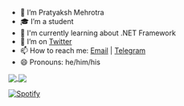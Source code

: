 - 🔭 I’m Pratyaksh Mehrotra
- 🎓 I’m a student
- 🌱 I'm currently learning about .NET Framework
- 🦆 I’m on [Twitter](https://twitter.com/pratyakshm_msft)
- 📫 How to reach me: [Email](mailto:pratyakshm@protonmail.com) | [Telegram](https://t.me/pratyakshm)
- 😄 Pronouns: he/him/his

<a href="https://bit.ly/2PR9PRp">
  <img align="center" src="https://github-readme-stats.vercel.app/api?username=pratyakshm&count_private=true&include_all_commits=true&show_icons=true&bg_color=30,e96443,904e95&title_color=fff&text_color=fff"/>
  <img align="center" src="https://github-readme-stats.vercel.app/api/top-langs/?username=pratyakshm&layout=compact&bg_color=30,e96443,904e95&title_color=fff&text_color=fff" />
</a>

[![Spotify](https://novatorem-pi-three.vercel.app/api/spotify)](https://open.spotify.com/user/1np1awfo5xec4tcdk4cio1vo6)
